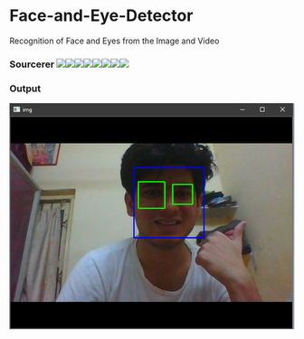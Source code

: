 # Face-and-Eye-Detector
Recognition of Face and Eyes from the Image and Video

### Sourcerer [![](https://sourcerer.io/fame/ParthPathak27/ParthPathak27/Face-and-Eyes-Detector/images/0)](https://sourcerer.io/fame/ParthPathak27/ParthPathak27/Face-and-Eyes-Detector/links/0)[![](https://sourcerer.io/fame/ParthPathak27/ParthPathak27/Face-and-Eyes-Detector/images/1)](https://sourcerer.io/fame/ParthPathak27/ParthPathak27/Face-and-Eyes-Detector/links/1)[![](https://sourcerer.io/fame/ParthPathak27/ParthPathak27/Face-and-Eyes-Detector/images/2)](https://sourcerer.io/fame/ParthPathak27/ParthPathak27/Face-and-Eyes-Detector/links/2)[![](https://sourcerer.io/fame/ParthPathak27/ParthPathak27/Face-and-Eyes-Detector/images/3)](https://sourcerer.io/fame/ParthPathak27/ParthPathak27/Face-and-Eyes-Detector/links/3)[![](https://sourcerer.io/fame/ParthPathak27/ParthPathak27/Face-and-Eyes-Detector/images/4)](https://sourcerer.io/fame/ParthPathak27/ParthPathak27/Face-and-Eyes-Detector/links/4)[![](https://sourcerer.io/fame/ParthPathak27/ParthPathak27/Face-and-Eyes-Detector/images/5)](https://sourcerer.io/fame/ParthPathak27/ParthPathak27/Face-and-Eyes-Detector/links/5)[![](https://sourcerer.io/fame/ParthPathak27/ParthPathak27/Face-and-Eyes-Detector/images/6)](https://sourcerer.io/fame/ParthPathak27/ParthPathak27/Face-and-Eyes-Detector/links/6)[![](https://sourcerer.io/fame/ParthPathak27/ParthPathak27/Face-and-Eyes-Detector/images/7)](https://sourcerer.io/fame/ParthPathak27/ParthPathak27/Face-and-Eyes-Detector/links/7)

### Output
![Output](output.png)
